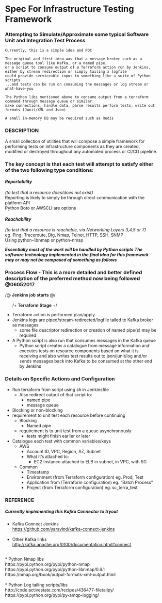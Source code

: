 # Spec For Infrastructure Testing Framework
### Attempting to Simulate/Approximate some typical Software Unit and Integration Test Process
    Currently, this is a simple idea and POC
    
    The original and first idea was that a message broker such as a message queue tool like Kafka, or a named pipe, 
    or a script to consume output of a Terraform action run by Jenkins, either by stream redirection or simply tailing a logfile
    could provide serviceable input to something like a suite of Python scripts
    ...and tests can be run on consuming the messages or log stream or what-have-you
    
    The Python libs mentioned above to consume output from a terraform command through message queue or similar, 
    make connections, handle data, parse results perform tests, write out formats (Junit/XML and Json)
    
    A small in-memory DB may be required such as Redis

### DESCRIPTION

A small collection of utilities that will compose a simple framework for performing tests on infrastructure components as they are created, 
modified or destroyed throughout any automated process or CI/CD pipeline.

### The key concept is that each test will attempt to satisfy either of the two following type conditions:
*<h4>Reportability</h4> (to test that a resource does/does not exist)*<br>
    Reporting is likely to simply be through direct communication with the platform API</br>
    Python Boto or AWSCLI are options

*<h4>Reachability</h4> (to test that a resource is reachable, via Networking Layers 3,4,5 or 7)*<br>
    eg. Ping, Traceroute, Dig, Nmap, Telnet, HTTP, SSH, SNMP </br>
    Using python-libnmap or python-nmap


*<b>Essentially most of the work will be handled by Python scripts</b>*
*<b>The software technology implemented in the final idea for this framework may or may not be composed of something as follows</b>* </br> 




### Process Flow - This is a more detailed and better defined description of the preferred method now being followed @06052017
/@ **Jenkins job starts** @/<br><br>
&nbsp;&nbsp; &nbsp;&nbsp;     /+ **Terraform Stage** +/ 
  - Terraform action is performed plan/apply
  - Jenkins logs are piped/stream-redirected/logfile tailed to Kafka broker as messages
    - some file descriptor redirection or creation of named pipe(s) may be required
  - A Python script is also run that consumes messages in the Kafka queue
    - Python script creates a catalogue from message information 
    and executes tests on resource components based on what it is receiving
    and also writes test results out to json/junit/log and/or sends messages back into Kafka 
    to be consumed at the other end by Jenkins
    
### Details on Specific Actions and Configuration
- Run terraform from script using sh in Jenkinsfile
  - Also redirect output of that script to:
    - named pipe
    - message queue
- Blocking or non-blocking
- requirement to unit test each resource before continuing
  - Blocking
      - Named pipe
  - requirement is to unit test from a queue asynchronously	
      - tests might finish earlier or later
- Catalogue each test with common variables/keys
  - AWS
    - Account ID, VPC, Region, AZ, Subnet
    - What it’s attached to:
      - EC2 Instance attached to ELB in subnet, in VPC, with SG
  - Common
    - Timestamp
    - Environment (from Terraform configuration) eg. Prod, Test
    - Application from (Terraform configuration) eg. “Batch Process”
    - Project (from Terraform configuration) eg. sc_terra_test



### REFERENCE

##### Currently implementing this Kafka Connector to  tryout
* Kafka Connect Jenkins<br>
  https://github.com/yaravind/kafka-connect-jenkins
  <br><br>
* Other Kafka links<br>
  http://kafka.apache.org/0100/documentation.html#connect<br>
<br>
* Python Nmap libs<br>
  https://pypi.python.org/pypi/python-nmap<br>
  https://pypi.python.org/pypi/python-libnmap/0.6.1
  https://nmap.org/book/output-formats-xml-output.html<br>
<br>
* Python Log tailing scripts/libs<br>
  http://code.activestate.com/recipes/436477-filetailpy/<br>
  https://pypi.python.org/pypi/py-amqp-logging/<br>
 
 

